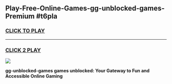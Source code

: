 
## Play-Free-Online-Games-gg-unblocked-games-Premium #t6pla
<h3>
<a href="https://premium.freeplayer.one?title=gg-unblocked-games&ref=8M">CLICK TO PLAY</a></h3>
<hr>

<h3>
<a href="https://premium.freeplayer.one?title=gg-unblocked-games&ref=8M">CLICK 2 PLAY</a>
  
</h3>

<a href="https://premium.freeplayer.one?title=gg-unblocked-games&ref=8M"><img src="https://clearcache.store/games.png"></a>


**gg-unblocked-games games unblocked: Your Gateway to Fun and Accessible Online Gaming**
